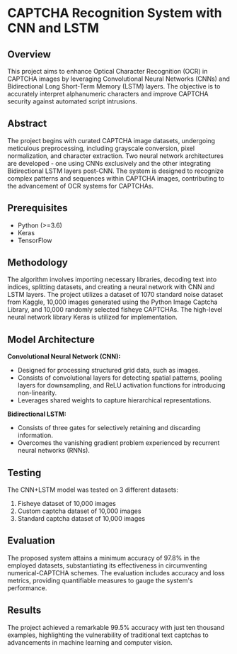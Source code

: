 # CAPTCHA Recognition System with CNN and LSTM

## Overview
This project aims to enhance Optical Character Recognition (OCR) in CAPTCHA images by leveraging Convolutional Neural Networks (CNNs) and Bidirectional Long Short-Term Memory (LSTM) layers. The objective is to accurately interpret alphanumeric characters and improve CAPTCHA security against automated script intrusions.

## Abstract
The project begins with curated CAPTCHA image datasets, undergoing meticulous preprocessing, including grayscale conversion, pixel normalization, and character extraction. Two neural network architectures are developed - one using CNNs exclusively and the other integrating Bidirectional LSTM layers post-CNN. The system is designed to recognize complex patterns and sequences within CAPTCHA images, contributing to the advancement of OCR systems for CAPTCHAs.

## Prerequisites
- Python (>=3.6)
- Keras
- TensorFlow

## Methodology
The algorithm involves importing necessary libraries, decoding text into indices, splitting datasets, and creating a neural network with CNN and LSTM layers. The project utilizes a dataset of 1070 standard noise dataset from Kaggle, 10,000 images generated using the Python Image Captcha Library, and 10,000 randomly selected fisheye CAPTCHAs. The high-level neural network library Keras is utilized for implementation.

## Model Architecture
**Convolutional Neural Network (CNN):**
- Designed for processing structured grid data, such as images.
- Consists of convolutional layers for detecting spatial patterns, pooling layers for downsampling, and ReLU activation functions for introducing non-linearity.
- Leverages shared weights to capture hierarchical representations.

**Bidirectional LSTM:**
- Consists of three gates for selectively retaining and discarding information.
- Overcomes the vanishing gradient problem experienced by recurrent neural networks (RNNs).

## Testing
The CNN+LSTM model was tested on 3 different datasets:
1. Fisheye dataset of 10,000 images
2. Custom captcha dataset of 10,000 images
3. Standard captcha dataset of 10,000 images

## Evaluation
The proposed system attains a minimum accuracy of 97.8% in the employed datasets, substantiating its effectiveness in circumventing numerical-CAPTCHA schemes. The evaluation includes accuracy and loss metrics, providing quantifiable measures to gauge the system's performance.

## Results
The project achieved a remarkable 99.5% accuracy with just ten thousand examples, highlighting the vulnerability of traditional text captchas to advancements in machine learning and computer vision.
